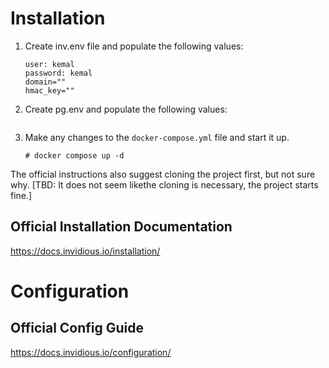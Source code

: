# Installation

1. Create inv.env file and populate the following values:
    ```
    user: kemal
    password: kemal
    domain=""
    hmac_key=""
    ```

1. Create pg.env and populate the following values:
    ```
    ```

1. Make any changes to the `docker-compose.yml` file and start it up.
    ```
    # docker compose up -d
    ```

The official instructions also suggest cloning the project first, but not sure
why. [TBD: It does not seem likethe cloning is necessary, the project starts fine.]

## Official Installation Documentation

https://docs.invidious.io/installation/

# Configuration



## Official Config Guide

https://docs.invidious.io/configuration/

